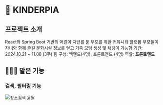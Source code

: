 # 🐰 KINDERPIA
## 프로젝트 소개
React와 Spring Boot 기반의 어린이 자년를 둔 부모를 위한 커뮤니티 플랫폼
부모들이 자녀와 함께 즐길 문화시설 정보를 얻고 가족 모임 생성 및 채팅이 가능함
기간: 2024.10.21 ~ 11.08 (3주)
팀 구성: 백엔드(4명), 프론트엔드 (4명)
역할: **프론트엔드**

## 👩🏻‍💻 맡은 기능

### 검색, 필터링 기능
![장소검색 움짤](https://github.com/user-attachments/assets/5f3b6bfb-2e76-4dec-93b9-1ec8572f0ebd)
